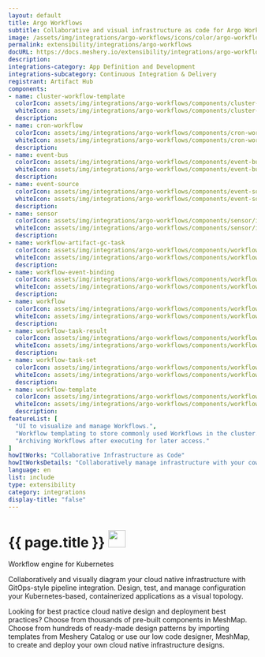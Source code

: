 ```yaml
---
layout: default
title: Argo Workflows
subtitle: Collaborative and visual infrastructure as code for Argo Workflows
image: /assets/img/integrations/argo-workflows/icons/color/argo-workflows-color.svg
permalink: extensibility/integrations/argo-workflows
docURL: https://docs.meshery.io/extensibility/integrations/argo-workflows
description: 
integrations-category: App Definition and Development
integrations-subcategory: Continuous Integration & Delivery
registrant: Artifact Hub
components: 
- name: cluster-workflow-template
  colorIcon: assets/img/integrations/argo-workflows/components/cluster-workflow-template/icons/color/cluster-workflow-template-color.svg
  whiteIcon: assets/img/integrations/argo-workflows/components/cluster-workflow-template/icons/white/cluster-workflow-template-white.svg
  description: 
- name: cron-workflow
  colorIcon: assets/img/integrations/argo-workflows/components/cron-workflow/icons/color/cron-workflow-color.svg
  whiteIcon: assets/img/integrations/argo-workflows/components/cron-workflow/icons/white/cron-workflow-white.svg
  description: 
- name: event-bus
  colorIcon: assets/img/integrations/argo-workflows/components/event-bus/icons/color/event-bus-color.svg
  whiteIcon: assets/img/integrations/argo-workflows/components/event-bus/icons/white/event-bus-white.svg
  description: 
- name: event-source
  colorIcon: assets/img/integrations/argo-workflows/components/event-source/icons/color/event-source-color.svg
  whiteIcon: assets/img/integrations/argo-workflows/components/event-source/icons/white/event-source-white.svg
  description: 
- name: sensor
  colorIcon: assets/img/integrations/argo-workflows/components/sensor/icons/color/sensor-color.svg
  whiteIcon: assets/img/integrations/argo-workflows/components/sensor/icons/white/sensor-white.svg
  description: 
- name: workflow-artifact-gc-task
  colorIcon: assets/img/integrations/argo-workflows/components/workflow-artifact-gc-task/icons/color/workflow-artifact-gc-task-color.svg
  whiteIcon: assets/img/integrations/argo-workflows/components/workflow-artifact-gc-task/icons/white/workflow-artifact-gc-task-white.svg
  description: 
- name: workflow-event-binding
  colorIcon: assets/img/integrations/argo-workflows/components/workflow-event-binding/icons/color/workflow-event-binding-color.svg
  whiteIcon: assets/img/integrations/argo-workflows/components/workflow-event-binding/icons/white/workflow-event-binding-white.svg
  description: 
- name: workflow
  colorIcon: assets/img/integrations/argo-workflows/components/workflow/icons/color/workflow-color.svg
  whiteIcon: assets/img/integrations/argo-workflows/components/workflow/icons/white/workflow-white.svg
  description: 
- name: workflow-task-result
  colorIcon: assets/img/integrations/argo-workflows/components/workflow-task-result/icons/color/workflow-task-result-color.svg
  whiteIcon: assets/img/integrations/argo-workflows/components/workflow-task-result/icons/white/workflow-task-result-white.svg
  description: 
- name: workflow-task-set
  colorIcon: assets/img/integrations/argo-workflows/components/workflow-task-set/icons/color/workflow-task-set-color.svg
  whiteIcon: assets/img/integrations/argo-workflows/components/workflow-task-set/icons/white/workflow-task-set-white.svg
  description: 
- name: workflow-template
  colorIcon: assets/img/integrations/argo-workflows/components/workflow-template/icons/color/workflow-template-color.svg
  whiteIcon: assets/img/integrations/argo-workflows/components/workflow-template/icons/white/workflow-template-white.svg
  description: 
featureList: [
  "UI to visualize and manage Workflows.",
  "Workflow templating to store commonly used Workflows in the cluster.",
  "Archiving Workflows after executing for later access."
]
howItWorks: "Collaborative Infrastructure as Code"
howItWorksDetails: "Collaboratively manage infrastructure with your coworkers synchronously sharing the same designs."
language: en
list: include
type: extensibility
category: integrations
display-title: "false"
---
```

<h1>{{ page.title }} <img src="{{ page.image }}" style="width: 35px; height: 35px;" /></h1>

<p>
Workflow engine for Kubernetes
</p>
<p>
    Collaboratively and visually diagram your cloud native infrastructure with GitOps-style pipeline integration. Design, test, and manage configuration your Kubernetes-based, containerized applications as a visual topology.
</p>
<p>
    Looking for best practice cloud native design and deployment best practices? Choose from thousands of pre-built components in MeshMap. Choose from hundreds of ready-made design patterns by importing templates from Meshery Catalog or use our low code designer, MeshMap, to create and deploy your own cloud native infrastructure designs.
</p>
